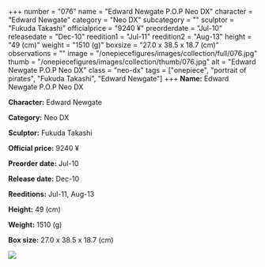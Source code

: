 +++
number = "076"
name = "Edward Newgate P.O.P Neo DX"
character = "Edward Newgate"
category = "Neo DX"
subcategory = ""
sculptor = "Fukuda Takashi"
officialprice = "9240 ¥"
preorderdate = "Jul-10"
releasedate = "Dec-10"
reedition1 = "Jul-11"
reedition2 = "Aug-13"
height = "49 (cm)"
weight = "1510 (g)"
boxsize = "27.0 x 38.5 x 18.7 (cm)"
observations = ""
image = "/onepiecefigures/images/collection/full/076.jpg"
thumb = "/onepiecefigures/images/collection/thumb/076.jpg"
alt = "Edward Newgate P.O.P Neo DX"
class = "neo-dx"
tags = ["onepiece", "portrait of pirates", "Fukuda Takashi", "Edward Newgate"]
+++
**Name:** Edward Newgate P.O.P Neo DX

**Character:** Edward Newgate

**Category:** Neo DX 

**Sculptor:** Fukuda Takashi

**Official price:** 9240 ¥

**Preorder date:** Jul-10

**Release date:** Dec-10

**Reeditions:** Jul-11, Aug-13

**Height:** 49 (cm)

**Weight:** 1510 (g)

**Box size:** 27.0 x 38.5 x 18.7 (cm)

<img src="/onepiecefigures/images/collection/thumb/076.jpg">